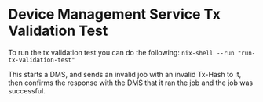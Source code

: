 # Device Management Service Tx Validation Test

To run the tx validation test you can do the following:
`nix-shell --run "run-tx-validation-test"`

This starts a DMS, and sends an invalid job with an invalid Tx-Hash to it, then confirms the response
with the DMS that it ran the job and the job was successful.
